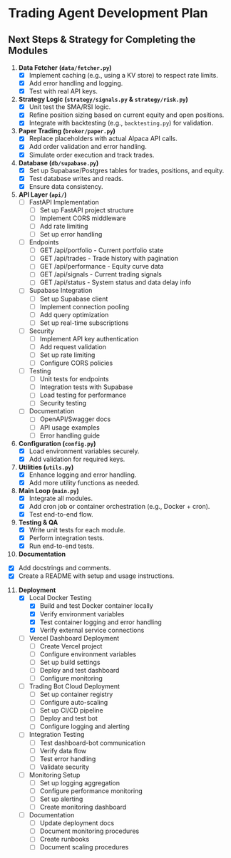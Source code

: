 # Trading Agent Development Plan

## Next Steps & Strategy for Completing the Modules

1. **Data Fetcher (`data/fetcher.py`)**
   - [x] Implement caching (e.g., using a KV store) to respect rate limits.
   - [x] Add error handling and logging.
   - [x] Test with real API keys.

2. **Strategy Logic (`strategy/signals.py` & `strategy/risk.py`)**
   - [x] Unit test the SMA/RSI logic.
   - [x] Refine position sizing based on current equity and open positions.
   - [x] Integrate with backtesting (e.g., `backtesting.py`) for validation.

3. **Paper Trading (`broker/paper.py`)**
   - [x] Replace placeholders with actual Alpaca API calls.
   - [x] Add order validation and error handling.
   - [x] Simulate order execution and track trades.

4. **Database (`db/supabase.py`)**
   - [x] Set up Supabase/Postgres tables for trades, positions, and equity.
   - [x] Test database writes and reads.
   - [x] Ensure data consistency.

5. **API Layer (`api/`)**
   - [ ] FastAPI Implementation
     - [ ] Set up FastAPI project structure
     - [ ] Implement CORS middleware
     - [ ] Add rate limiting
     - [ ] Set up error handling
   - [ ] Endpoints
     - [ ] GET /api/portfolio - Current portfolio state
     - [ ] GET /api/trades - Trade history with pagination
     - [ ] GET /api/performance - Equity curve data
     - [ ] GET /api/signals - Current trading signals
     - [ ] GET /api/status - System status and data delay info
   - [ ] Supabase Integration
     - [ ] Set up Supabase client
     - [ ] Implement connection pooling
     - [ ] Add query optimization
     - [ ] Set up real-time subscriptions
   - [ ] Security
     - [ ] Implement API key authentication
     - [ ] Add request validation
     - [ ] Set up rate limiting
     - [ ] Configure CORS policies
   - [ ] Testing
     - [ ] Unit tests for endpoints
     - [ ] Integration tests with Supabase
     - [ ] Load testing for performance
     - [ ] Security testing
   - [ ] Documentation
     - [ ] OpenAPI/Swagger docs
     - [ ] API usage examples
     - [ ] Error handling guide

6. **Configuration (`config.py`)**
   - [x] Load environment variables securely.
   - [x] Add validation for required keys.

7. **Utilities (`utils.py`)**
   - [x] Enhance logging and error handling.
   - [x] Add more utility functions as needed.

8. **Main Loop (`main.py`)**
   - [x] Integrate all modules.
   - [x] Add cron job or container orchestration (e.g., Docker + cron).
   - [x] Test end-to-end flow.

9. **Testing & QA**
   - [x] Write unit tests for each module.
   - [x] Perform integration tests.
   - [x] Run end-to-end tests.

10. **Documentation**
   - [x] Add docstrings and comments.
   - [x] Create a README with setup and usage instructions.

11. **Deployment**
    - [x] Local Docker Testing
      - [x] Build and test Docker container locally
      - [x] Verify environment variables
      - [x] Test container logging and error handling
      - [x] Verify external service connections
    - [ ] Vercel Dashboard Deployment
      - [ ] Create Vercel project
      - [ ] Configure environment variables
      - [ ] Set up build settings
      - [ ] Deploy and test dashboard
      - [ ] Configure monitoring
    - [ ] Trading Bot Cloud Deployment
      - [ ] Set up container registry
      - [ ] Configure auto-scaling
      - [ ] Set up CI/CD pipeline
      - [ ] Deploy and test bot
      - [ ] Configure logging and alerting
    - [ ] Integration Testing
      - [ ] Test dashboard-bot communication
      - [ ] Verify data flow
      - [ ] Test error handling
      - [ ] Validate security
    - [ ] Monitoring Setup
      - [ ] Set up logging aggregation
      - [ ] Configure performance monitoring
      - [ ] Set up alerting
      - [ ] Create monitoring dashboard
    - [ ] Documentation
      - [ ] Update deployment docs
      - [ ] Document monitoring procedures
      - [ ] Create runbooks
      - [ ] Document scaling procedures
